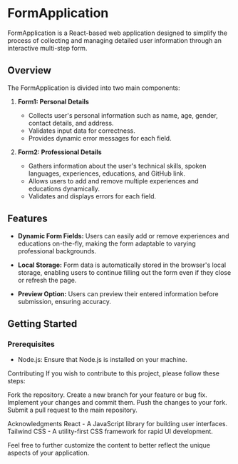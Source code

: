 # FormApplication

FormApplication is a React-based web application designed to simplify the process of collecting and managing detailed user information through an interactive multi-step form.

## Overview

The FormApplication is divided into two main components:

1. **Form1: Personal Details**
   - Collects user's personal information such as name, age, gender, contact details, and address.
   - Validates input data for correctness.
   - Provides dynamic error messages for each field.

2. **Form2: Professional Details**
   - Gathers information about the user's technical skills, spoken languages, experiences, educations, and GitHub link.
   - Allows users to add and remove multiple experiences and educations dynamically.
   - Validates and displays errors for each field.

## Features

- **Dynamic Form Fields:** Users can easily add or remove experiences and educations on-the-fly, making the form adaptable to varying professional backgrounds.

- **Local Storage:** Form data is automatically stored in the browser's local storage, enabling users to continue filling out the form even if they close or refresh the page.

- **Preview Option:** Users can preview their entered information before submission, ensuring accuracy.

## Getting Started

### Prerequisites

- Node.js: Ensure that Node.js is installed on your machine.

Contributing
If you wish to contribute to this project, please follow these steps:

Fork the repository.
Create a new branch for your feature or bug fix.
Implement your changes and commit them.
Push the changes to your fork.
Submit a pull request to the main repository.

Acknowledgments
React - A JavaScript library for building user interfaces.
Tailwind CSS - A utility-first CSS framework for rapid UI development.

Feel free to further customize the content to better reflect the unique aspects of your application.
